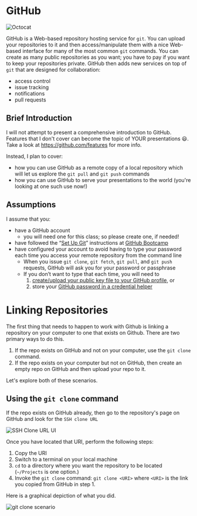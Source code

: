 # GitHub

![Octocat](https://github.com/kenbod/markdown_github_01/blob/master/resources/Octocat.png "GitHub's Mascot")

GitHub is a Web-based repository hosting service for `git`. You can upload your repositories to it and then
access/manipulate them with a nice Web-based interface for many of the most common `git` commands. You
can create as many public repositories as you want; you have to pay if you want to keep your repositories private.
GitHub then adds new services on top of `git` that are designed for collaboration:

* access control
* issue tracking
* notifications
* pull requests

## Brief Introduction

I will not attempt to present a comprehensive introduction to GitHub. Features that I don't cover can become the topic of YOUR presentations :smiley:. Take a look at <https://github.com/features> for more info.

Instead, I plan to cover:

* how you can use GitHub as a remote copy of a local repository which will let us explore the `git pull` and `git push` commands
* how you can use GitHub to serve your presentations to the world (you're looking at one such use now!)

## Assumptions

I assume that you:

* have a GitHub account
    * you will need one for this class; so please create one, if needed!
* have followed the <q>[Set Up Git](https://help.github.com/articles/set-up-git/)</q> instructions at [GitHub Bootcamp](https://help.github.com/categories/bootcamp/)
* have configured your account to avoid having to type your password each time you access your remote repository from the command line
    * When you issue `git clone`, `git fetch`, `git pull`, and `git push` requests, GitHub will ask you for your password or passphrase
    * If you don’t want to type that each time, you will need to
        1. [create/upload your public key file to your GitHub profile](https://help.github.com/articles/generating-ssh-keys/), or
        2. store your [GitHub password in a credential helper](https://help.github.com/articles/caching-your-github-password-in-git/)

# Linking Repositories

The first thing that needs to happen to work with Github is linking a repository on your computer to one that exists on Github. There are two primary ways to do this.

1. If the repo exists on GitHub and not on your computer, use the `git clone` command.
2. If the repo exists on your computer but not on GitHub, then create an empty repo on GitHub and then upload your repo to it.

Let's explore both of these scenarios.

## Using the `git clone` command

If the repo exists on GitHub already, then go to the repository's page on GitHub and look for the `SSH clone URL`

![SSH Clone URL UI](https://github.com/kenbod/markdown_github_01/blob/master/resources/GitCloneURI.png "URI for git clone")

Once you have located that URI, perform the following steps:

1. Copy the URI
2. Switch to a terminal on your local machine
3. `cd` to a directory where you want the repository to be located (`~/Projects` is one option.)
4. Invoke the `git clone` command: `git clone <URI>` where `<URI>` is the link you copied from GitHub in step 1.

Here is a graphical depiction of what you did.

![git clone scenario](https://github.com/kenbod/markdown_github_01/blob/master/resources/GitCloneScenario.png)





